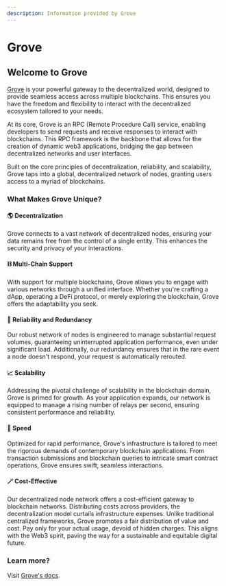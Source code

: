 ```yaml
---
description: Information provided by Grove
---
```


# Grove

## Welcome to Grove

[Grove](https://grove.city) is your powerful gateway to the decentralized world, designed to provide seamless access across multiple blockchains. This ensures you have the freedom and flexibility to interact with the decentralized ecosystem tailored to your needs.

At its core, Grove is an RPC (Remote Procedure Call) service, enabling developers to send requests and receive responses to interact with blockchains. This RPC framework is the backbone that allows for the creation of dynamic web3 applications, bridging the gap between decentralized networks and user interfaces.

Built on the core principles of decentralization, reliability, and scalability, Grove taps into a global, decentralized network of nodes, granting users access to a myriad of blockchains.

### What Makes Grove Unique?[​](https://docs.grove.city/guides/getting-started/welcome#what-makes-grove-unique) <a href="#what-makes-grove-unique" id="what-makes-grove-unique"></a>

#### 🌎 Decentralization[​](https://docs.grove.city/guides/getting-started/welcome#-decentralization) <a href="#decentralization" id="decentralization"></a>

Grove connects to a vast network of decentralized nodes, ensuring your data remains free from the control of a single entity. This enhances the security and privacy of your interactions.

#### ⛓ Multi-Chain Support[​](https://docs.grove.city/guides/getting-started/welcome#-multi-chain-support) <a href="#multi-chain-support" id="multi-chain-support"></a>

With support for multiple blockchains, Grove allows you to engage with various networks through a unified interface. Whether you're crafting a dApp, operating a DeFi protocol, or merely exploring the blockchain, Grove offers the adaptability you seek.

#### 🎯 Reliability and Redundancy[​](https://docs.grove.city/guides/getting-started/welcome#-reliability-and-redundancy) <a href="#reliability-and-redundancy" id="reliability-and-redundancy"></a>

Our robust network of nodes is engineered to manage substantial request volumes, guaranteeing uninterrupted application performance, even under significant load. Additionally, our redundancy ensures that in the rare event a node doesn't respond, your request is automatically rerouted.

#### 📈 Scalability[​](https://docs.grove.city/guides/getting-started/welcome#-scalability) <a href="#scalability" id="scalability"></a>

Addressing the pivotal challenge of scalability in the blockchain domain, Grove is primed for growth. As your application expands, our network is equipped to manage a rising number of relays per second, ensuring consistent performance and reliability.

#### 🚀 Speed[​](https://docs.grove.city/guides/getting-started/welcome#-speed) <a href="#speed" id="speed"></a>

Optimized for rapid performance, Grove's infrastructure is tailored to meet the rigorous demands of contemporary blockchain applications. From transaction submissions and blockchain queries to intricate smart contract operations, Grove ensures swift, seamless interactions.

#### 🪄 Cost-Effective[​](https://docs.grove.city/guides/getting-started/welcome#-cost-effective) <a href="#cost-effective" id="cost-effective"></a>

Our decentralized node network offers a cost-efficient gateway to blockchain networks. Distributing costs across providers, the decentralization model curtails infrastructure expenses. Unlike traditional centralized frameworks, Grove promotes a fair distribution of value and cost. Pay only for your actual usage, devoid of hidden charges. This aligns with the Web3 spirit, paving the way for a sustainable and equitable digital future.

### Learn more? <a href="#ready-to-get-started" id="ready-to-get-started"></a>

Visit [Grove's docs](https://docs.grove.city/guides/getting-started/welcome).[​](https://docs.grove.city/guides/getting-started/welcome#ready-to-get-started)
